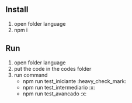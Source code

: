 ## Install
<ol>
    <li>open folder language</li>
    <li>npm i</li>
</ol>

## Run
<ol>
  <li>open folder language</li>
  <li>put the code in the codes folder</li>
  <li>run command
    <ul>
      <li>npm run test_iniciante :heavy_check_mark:</li>
      <li>npm run test_intermediario :x:</li>
      <li>npm run test_avancado :x:</li>
    </ul>
  </li>
</ol>